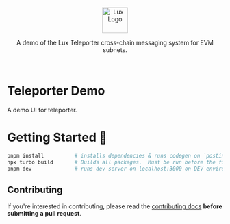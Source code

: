 <br/>

<p align="center">
  <a href="https://subnets.lux.network/">
      <picture>
        <img alt="Lux Logo" src="https://images.ctfassets.net/gcj8jwzm6086/Gse8dqDEnJtT87RsbbEf4/1609daeb09e9db4a6617d44623028356/Lux_Horizontal_White.svg" width="auto" height="60">
      </picture>
</a>
</p>

<p align="center">
  A demo of the Lux Teleporter cross-chain messaging system for EVM subnets.
<p>

<br>

# Teleporter Demo

A demo UI for teleporter.

# Getting Started 🚀

```sh
pnpm install          # installs dependencies & runs codegen on `postinstall`
npx turbo build       # Builds all packages.  Must be run before the first time you run `pnpm dev`
pnpm dev              # runs dev server on localhost:3000 on DEV environment
```

## Contributing

If you're interested in contributing, please read the [contributing docs](/.github/CONTRIBUTING.md) **before submitting a pull request**.
